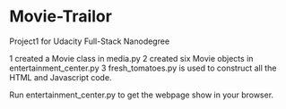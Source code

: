 # Movie-Trailor
Project1 for Udacity Full-Stack Nanodegree

1 created a Movie class in media.py
2 created six Movie objects in entertainment_center.py
3 fresh_tomatoes.py is used to construct all the HTML and Javascript code.

Run entertainment_center.py to get the webpage show in your browser.